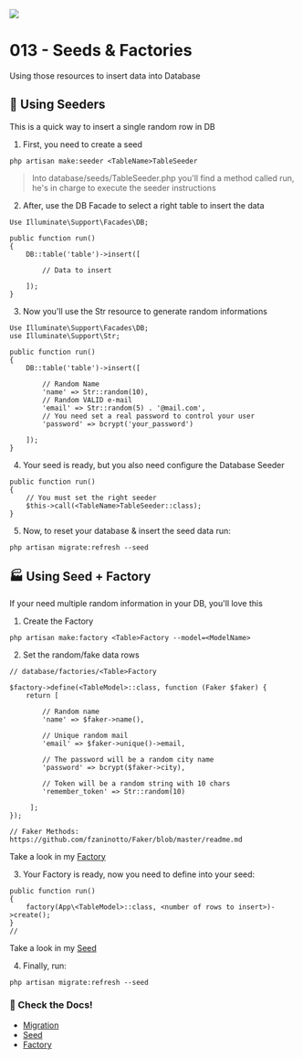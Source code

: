 ![](https://camo.githubusercontent.com/c4b3056564d4d97f40afa08cffefa26c2a695316/68747470733a2f2f7265732e636c6f7564696e6172792e636f6d2f6474666276766b79702f696d6167652f75706c6f61642f76313536363333313337372f6c61726176656c2d6c6f676f6c6f636b75702d636d796b2d7265642e737667)

# 013 - Seeds & Factories

Using those resources to insert data into Database

## :seedling: Using Seeders

This is a quick way to insert a single random row in DB

1. First, you need to create a seed
```
php artisan make:seeder <TableName>TableSeeder
```

> Into database/seeds/<TableName>TableSeeder.php you'll find a method called run, he's in charge to execute the seeder instructions

2. After, use the DB Facade to select a right table to insert the data
```
Use Illuminate\Support\Facades\DB;

public function run()
{
    DB::table('table')->insert([
        
        // Data to insert
    
    ]);
}
```
3. Now you'll use the Str resource to generate random informations
```
Use Illuminate\Support\Facades\DB;
use Illuminate\Support\Str;

public function run()
{
    DB::table('table')->insert([
        
        // Random Name
        'name' => Str::random(10),
        // Random VALID e-mail
        'email' => Str::random(5) . '@mail.com',
        // You need set a real password to control your user
        'password' => bcrypt('your_password')
        
    ]);
}
```

4. Your seed is ready, but you also need configure the Database Seeder
```
public function run()
{
    // You must set the right seeder
    $this->call(<TableName>TableSeeder::class);
}
```

5. Now, to reset your database & insert the seed data run:
```
php artisan migrate:refresh --seed
```

## :factory: Using Seed + Factory

If your need multiple random information in your DB, you'll love this

1. Create the Factory 
```
php artisan make:factory <Table>Factory --model=<ModelName>
```

2. Set the random/fake data rows

```
// database/factories/<Table>Factory

$factory->define(<TableModel>::class, function (Faker $faker) {
    return [
    
        // Random name
        'name' => $faker->name(),
        
        // Unique random mail
        'email' => $faker->unique()->email,
        
        // The password will be a random city name
        'password' => bcrypt($faker->city),
        
        // Token will be a random string with 10 chars
        'remember_token' => Str::random(10)
        
     ];
});

// Faker Methods: https://github.com/fzaninotto/Faker/blob/master/readme.md
```

Take a look in my [Factory](https://github.com/albuquerque53/laravel-study/blob/master/013/database/factories/UserFactory.php)

3. Your Factory is ready, now you need to define into your seed:

```
public function run()
{
    factory(App\<TableModel>::class, <number of rows to insert>)->create();
}
// 
```

Take a look in my [Seed](https://github.com/albuquerque53/laravel-study/blob/master/013/database/seeds/UsersTableSeeder.php)

4. Finally, run:
```
php artisan migrate:refresh --seed
```

### :page_facing_up: Check the Docs!
* [Migration](https://laravel.com/docs/7.x/migrations#rolling-back-migrations)
* [Seed](https://laravel.com/docs/7.x/seeding)
* [Factory](https://laravel.com/docs/7.x/seeding#using-model-factories)
